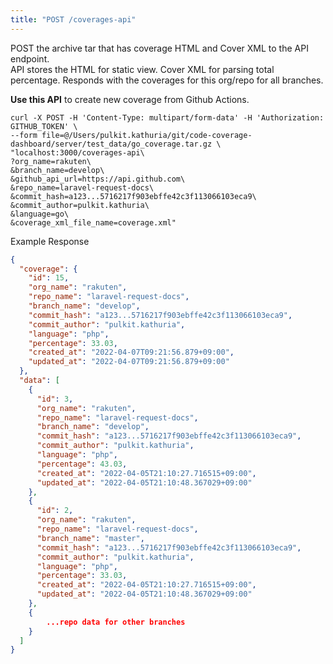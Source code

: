 ```yaml
---
title: "POST /coverages-api"
---
```


POST the archive tar that has coverage HTML and Cover XML to the API endpoint.<br>
API stores the HTML for static view. Cover XML for parsing total percentage.
Responds with the coverages for this org/repo for all branches.

**Use this API** to create new coverage from Github Actions.



```
curl -X POST -H 'Content-Type: multipart/form-data' -H 'Authorization: GITHUB_TOKEN' \
--form file=@/Users/pulkit.kathuria/git/code-coverage-dashboard/server/test_data/go_coverage.tar.gz \
"localhost:3000/coverages-api\
?org_name=rakuten\
&branch_name=develop\
&github_api_url=https://api.github.com\
&repo_name=laravel-request-docs\
&commit_hash=a123...5716217f903ebffe42c3f113066103eca9\
&commit_author=pulkit.kathuria\
&language=go\
&coverage_xml_file_name=coverage.xml"
```

Example Response

```json
{
  "coverage": {
    "id": 15,
    "org_name": "rakuten",
    "repo_name": "laravel-request-docs",
    "branch_name": "develop",
    "commit_hash": "a123...5716217f903ebffe42c3f113066103eca9",
    "commit_author": "pulkit.kathuria",
    "language": "php",
    "percentage": 33.03,
    "created_at": "2022-04-07T09:21:56.879+09:00",
    "updated_at": "2022-04-07T09:21:56.879+09:00"
  },
  "data": [
    {
      "id": 3,
      "org_name": "rakuten",
      "repo_name": "laravel-request-docs",
      "branch_name": "develop",
      "commit_hash": "a123...5716217f903ebffe42c3f113066103eca9",
      "commit_author": "pulkit.kathuria",
      "language": "php",
      "percentage": 43.03,
      "created_at": "2022-04-05T21:10:27.716515+09:00",
      "updated_at": "2022-04-05T21:10:48.367029+09:00"
    },
    {
      "id": 2,
      "org_name": "rakuten",
      "repo_name": "laravel-request-docs",
      "branch_name": "master",
      "commit_hash": "a123...5716217f903ebffe42c3f113066103eca9",
      "commit_author": "pulkit.kathuria",
      "language": "php",
      "percentage": 33.03,
      "created_at": "2022-04-05T21:10:27.716515+09:00",
      "updated_at": "2022-04-05T21:10:48.367029+09:00"
    },
    {
        ...repo data for other branches
    }
  ]
}
```